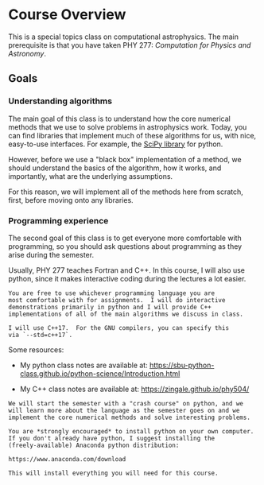 # Course Overview

This is a special topics class on computational astrophysics.  The
main prerequisite is that you have taken PHY 277: *Computation for
Physics and Astronomy*.

## Goals

### Understanding algorithms

The main goal of this class is to understand how the core numerical
methods that we use to solve problems in astrophysics work.  Today,
you can find libraries that implement much of these algorithms for us,
with nice, easy-to-use interfaces.  For example, the [SciPy
library](https://scipy.org/) for python.

However, before we use a "black box" implementation of a method, we
should understand the basics of the algorithm, how it works, and
importantly, what are the underlying assumptions.

For this reason, we will implement all of the methods here from
scratch, first, before moving onto any libraries.

### Programming experience


The second goal of this class is to get everyone more comfortable
with programming, so you should ask questions about programming as
they arise during the semester.

Usually, PHY 277 teaches Fortran and C++.  In this course, I will also
use python, since it makes interactive coding during the lectures a
lot easier.

```{note}
You are free to use whichever programming language you are
most comfortable with for assignments.  I will do interactive
demonstrations primarily in python and I will provide C++
implementations of all of the main algorithms we discuss in class.
```

```{warning}
I will use C++17.  For the GNU compilers, you can specify this
via `--std=c++17`.
```


Some resources:

* My python class notes are available at: https://sbu-python-class.github.io/python-science/Introduction.html

* My C++ class notes are available at: https://zingale.github.io/phy504/

```{note}
We will start the semester with a "crash course" on python, and we
will learn more about the language as the semester goes on and we
implement the core numerical methods and solve interesting problems.

You are *strongly encouraged* to install python on your own computer.
If you don't already have python, I suggest installing the 
(freely-available) Anaconda python distribution:

https://www.anaconda.com/download

This will install everything you will need for this course.
```
